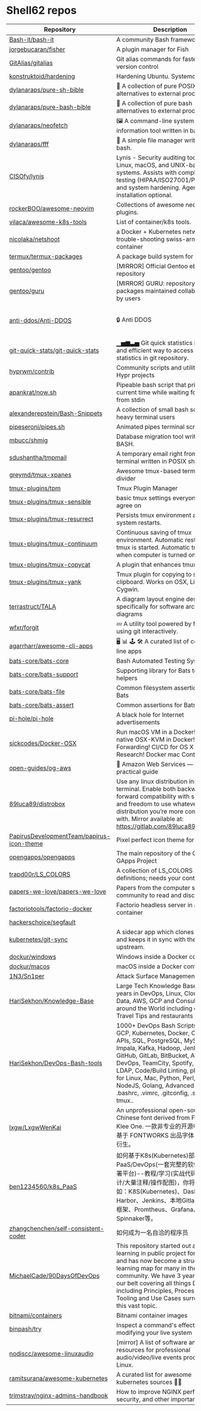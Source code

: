 # Shell62 repos

| Repository                                                                                                | Description                                                                                                                                                                                                                                                                                                                                                    | Stars                  |      |
| --------------------------------------------------------------------------------------------------------- | -------------------------------------------------------------------------------------------------------------------------------------------------------------------------------------------------------------------------------------------------------------------------------------------------------------------------------------------------------------- | ---------------------- | ---- |
| [Bash-it/bash-it](https://github.com/Bash-it/bash-it)                                                     | A community Bash framework.                                                                                                                                                                                                                                                                                                                                    | 14692                  |      |
| [jorgebucaran/fisher](https://github.com/jorgebucaran/fisher)                                             | A plugin manager for Fish                                                                                                                                                                                                                                                                                                                                      | 8598                   |      |
| [GitAlias/gitalias](https://github.com/GitAlias/gitalias)                                                 | Git alias commands for faster easier version control                                                                                                                                                                                                                                                                                                           | 2574                   |      |
| [konstruktoid/hardening](https://github.com/konstruktoid/hardening)                                       | Hardening Ubuntu. Systemd edition.                                                                                                                                                                                                                                                                                                                             | 1475                   |      |
| [dylanaraps/pure-sh-bible](https://github.com/dylanaraps/pure-sh-bible)                                   | 📖 A collection of pure POSIX sh alternatives to external processes.                                                                                                                                                                                                                                                                                           | 7182                   |      |
| [dylanaraps/pure-bash-bible](https://github.com/dylanaraps/pure-bash-bible)                               | 📖 A collection of pure bash alternatives to external processes.                                                                                                                                                                                                                                                                                               | 40041                  |      |
| [dylanaraps/neofetch](https://github.com/dylanaraps/neofetch)                                             | 🖼️  A command-line system information tool written in bash 3.2+                                                                                                                                                                                                                                                                                               | 23198                  |      |
| [dylanaraps/fff](https://github.com/dylanaraps/fff)                                                       | 📁 A simple file manager written in bash.                                                                                                                                                                                                                                                                                                                      | 4137                   |      |
| [CISOfy/lynis](https://github.com/CISOfy/lynis)                                                           | Lynis - Security auditing tool for Linux, macOS, and UNIX-based systems. Assists with compliance testing (HIPAA/ISO27001/PCI DSS) and system hardening. Agentless, and installation optional.                                                                                                                                                                  | 14579                  |      |
| [rockerBOO/awesome-neovim](https://github.com/rockerBOO/awesome-neovim)                                   | Collections of awesome neovim plugins.                                                                                                                                                                                                                                                                                                                         | 18887                  |      |
| [vilaca/awesome-k8s-tools](https://github.com/vilaca/awesome-k8s-tools)                                   | List of container/k8s tools.                                                                                                                                                                                                                                                                                                                                   | 985                    |      |
| [nicolaka/netshoot](https://github.com/nicolaka/netshoot)                                                 | a Docker + Kubernetes network trouble-shooting swiss-army container                                                                                                                                                                                                                                                                                            | 9763                   |      |
| [termux/termux-packages](https://github.com/termux/termux-packages)                                       | A package build system for Termux.                                                                                                                                                                                                                                                                                                                             | 14751                  |      |
| [gentoo/gentoo](https://github.com/gentoo/gentoo)                                                         | \[MIRROR] Official Gentoo ebuild repository                                                                                                                                                                                                                                                                                                                    | 2236                   |      |
| [gentoo/guru](https://github.com/gentoo/guru)                                                             | \[MIRROR] GURU: repository of new packages maintained collaboratively by users                                                                                                                                                                                                                                                                                 | 244                    |      |
| [anti-ddos/Anti-DDOS](https://github.com/anti-ddos/Anti-DDOS)                                             | 🔒 Anti DDOS                                                                                                                                                                                                                                                                                                                                                   | Bash Script Project 🔒 | 1212 |
| [git-quick-stats/git-quick-stats](https://github.com/git-quick-stats/git-quick-stats)                     | ▁▅▆▃▅ Git quick statistics is a simple and efficient way to access various statistics in git repository.                                                                                                                                                                                                                                                       | 6732                   |      |
| [hyprwm/contrib](https://github.com/hyprwm/contrib)                                                       | Community scripts and utilities for Hypr projects                                                                                                                                                                                                                                                                                                              | 360                    |      |
| [apankrat/now.sh](https://github.com/apankrat/now.sh)                                                     | Pipeable bash script that prints current time while waiting for an input from stdin                                                                                                                                                                                                                                                                            | 262                    |      |
| [alexanderepstein/Bash-Snippets](https://github.com/alexanderepstein/Bash-Snippets)                       | A collection of small bash scripts for heavy terminal users                                                                                                                                                                                                                                                                                                    | 9843                   |      |
| [pipeseroni/pipes.sh](https://github.com/pipeseroni/pipes.sh)                                             | Animated pipes terminal screensaver                                                                                                                                                                                                                                                                                                                            | 2755                   |      |
| [mbucc/shmig](https://github.com/mbucc/shmig)                                                             | Database migration tool written in BASH.                                                                                                                                                                                                                                                                                                                       | 467                    |      |
| [sdushantha/tmpmail](https://github.com/sdushantha/tmpmail)                                               | A temporary email right from your terminal written in POSIX sh                                                                                                                                                                                                                                                                                                 | 4000                   |      |
| [greymd/tmux-xpanes](https://github.com/greymd/tmux-xpanes)                                               | Awesome tmux-based terminal divider                                                                                                                                                                                                                                                                                                                            | 2036                   |      |
| [tmux-plugins/tpm](https://github.com/tmux-plugins/tpm)                                                   | Tmux Plugin Manager                                                                                                                                                                                                                                                                                                                                            | 13440                  |      |
| [tmux-plugins/tmux-sensible](https://github.com/tmux-plugins/tmux-sensible)                               | basic tmux settings everyone can agree on                                                                                                                                                                                                                                                                                                                      | 1985                   |      |
| [tmux-plugins/tmux-resurrect](https://github.com/tmux-plugins/tmux-resurrect)                             | Persists tmux environment across system restarts.                                                                                                                                                                                                                                                                                                              | 12047                  |      |
| [tmux-plugins/tmux-continuum](https://github.com/tmux-plugins/tmux-continuum)                             | Continuous saving of tmux environment. Automatic restore when tmux is started. Automatic tmux start when computer is turned on.                                                                                                                                                                                                                                | 3620                   |      |
| [tmux-plugins/tmux-copycat](https://github.com/tmux-plugins/tmux-copycat)                                 | A plugin that enhances tmux search                                                                                                                                                                                                                                                                                                                             | 1154                   |      |
| [tmux-plugins/tmux-yank](https://github.com/tmux-plugins/tmux-yank)                                       | Tmux plugin for copying to system clipboard. Works on OSX, Linux and Cygwin.                                                                                                                                                                                                                                                                                   | 2918                   |      |
| [terrastruct/TALA](https://github.com/terrastruct/TALA)                                                   | A diagram layout engine designed specifically for software architecture diagrams                                                                                                                                                                                                                                                                               | 251                    |      |
| [wfxr/forgit](https://github.com/wfxr/forgit)                                                             | :zzz: A utility tool powered by fzf for using git interactively.                                                                                                                                                                                                                                                                                               | 4758                   |      |
| [agarrharr/awesome-cli-apps](https://github.com/agarrharr/awesome-cli-apps)                               | 🖥 📊 🕹 🛠 A curated list of command line apps                                                                                                                                                                                                                                                                                                                | 17355                  |      |
| [bats-core/bats-core](https://github.com/bats-core/bats-core)                                             | Bash Automated Testing System                                                                                                                                                                                                                                                                                                                                  | 5480                   |      |
| [bats-core/bats-support](https://github.com/bats-core/bats-support)                                       | Supporting library for Bats test helpers                                                                                                                                                                                                                                                                                                                       | 51                     |      |
| [bats-core/bats-file](https://github.com/bats-core/bats-file)                                             | Common filesystem assertions for Bats                                                                                                                                                                                                                                                                                                                          | 45                     |      |
| [bats-core/bats-assert](https://github.com/bats-core/bats-assert)                                         | Common assertions for Bats                                                                                                                                                                                                                                                                                                                                     | 109                    |      |
| [pi-hole/pi-hole](https://github.com/pi-hole/pi-hole)                                                     | A black hole for Internet advertisements                                                                                                                                                                                                                                                                                                                       | 53080                  |      |
| [sickcodes/Docker-OSX](https://github.com/sickcodes/Docker-OSX)                                           | Run macOS VM in a Docker! Run near native OSX-KVM in Docker! X11 Forwarding! CI/CD for OS X Security Research! Docker mac Containers.                                                                                                                                                                                                                          | 51259                  |      |
| [open-guides/og-aws](https://github.com/open-guides/og-aws)                                               | 📙 Amazon Web Services — a practical guide                                                                                                                                                                                                                                                                                                                     | 36211                  |      |
| [89luca89/distrobox](https://github.com/89luca89/distrobox)                                               | Use any linux distribution inside your terminal. Enable both backward and forward compatibility with software and freedom to use whatever distribution you’re more comfortable with. Mirror available at: <https://gitlab.com/89luca89/distrobox>                                                                                                              | 11219                  |      |
| [PapirusDevelopmentTeam/papirus-icon-theme](https://github.com/PapirusDevelopmentTeam/papirus-icon-theme) | Pixel perfect icon theme for Linux                                                                                                                                                                                                                                                                                                                             | 7299                   |      |
| [opengapps/opengapps](https://github.com/opengapps/opengapps)                                             | The main repository of the Open GApps Project                                                                                                                                                                                                                                                                                                                  | 5926                   |      |
| [trapd00r/LS\_COLORS](https://github.com/trapd00r/LS_COLORS)                                              | A collection of LS\_COLORS definitions; needs your contribution!                                                                                                                                                                                                                                                                                               | 2200                   |      |
| [papers-we-love/papers-we-love](https://github.com/papers-we-love/papers-we-love)                         | Papers from the computer science community to read and discuss.                                                                                                                                                                                                                                                                                                | 97567                  |      |
| [factoriotools/factorio-docker](https://github.com/factoriotools/factorio-docker)                         | Factorio headless server in a Docker container                                                                                                                                                                                                                                                                                                                 | 1250                   |      |
| [hackerschoice/segfault](https://github.com/hackerschoice/segfault)                                       |                                                                                                                                                                                                                                                                                                                                                                | 396                    |      |
| [kubernetes/git-sync](https://github.com/kubernetes/git-sync)                                             | A sidecar app which clones a git repo and keeps it in sync with the upstream.                                                                                                                                                                                                                                                                                  | 2493                   |      |
| [dockur/windows](https://github.com/dockur/windows)                                                       | Windows inside a Docker container.                                                                                                                                                                                                                                                                                                                             | 37158                  |      |
| [dockur/macos](https://github.com/dockur/macos)                                                           | macOS inside a Docker container.                                                                                                                                                                                                                                                                                                                               | 16396                  |      |
| [1N3/Sn1per](https://github.com/1N3/Sn1per)                                                               | Attack Surface Management Platform                                                                                                                                                                                                                                                                                                                             | 8999                   |      |
| [HariSekhon/Knowledge-Base](https://github.com/HariSekhon/Knowledge-Base)                                 | Large Tech Knowledge Base from 20 years in DevOps, Linux, Cloud, Big Data, AWS, GCP and Consulting around the World including extensive Travel Tips and restaurants                                                                                                                                                                                            | 232                    |      |
| [HariSekhon/DevOps-Bash-tools](https://github.com/HariSekhon/DevOps-Bash-tools)                           | 1000+ DevOps Bash Scripts - AWS, GCP, Kubernetes, Docker, CI/CD, APIs, SQL, PostgreSQL, MySQL, Hive, Impala, Kafka, Hadoop, Jenkins, GitHub, GitLab, BitBucket, Azure DevOps, TeamCity, Spotify, MP3, LDAP, Code/Build Linting, pkg mgmt for Linux, Mac, Python, Perl, Ruby, NodeJS, Golang, Advanced dotfiles: .bashrc, .vimrc, .gitconfig, .screenrc, tmux.. | 7080                   |      |
| [lxgw/LxgwWenKai](https://github.com/lxgw/LxgwWenKai)                                                     | An unprofessional open-source Chinese font derived from Fontworks' Klee One. 一款非专业的开源中文字体，基于 FONTWORKS 出品字体 Klee One 衍生。                                                                                                                                                                                                                                       | 21351                  |      |
| [ben1234560/k8s\_PaaS](https://github.com/ben1234560/k8s_PaaS)                                            | 如何基于K8s(Kubernetes)部署成PaaS/DevOps(一套完整的软件研发和部署平台)--教程/学习(实战代码/架构设计/大量注释/操作配图)，你将习得部署如：K8S(Kubernetes)、Dashboard、Harbor、Jenkins、本地Gitlab、Apollo框架、Promtheus、Grafana、Spinnaker等。                                                                                                                                                                                 | 5310                   |      |
| [zhangchenchen/self-consistent-coder](https://github.com/zhangchenchen/self-consistent-coder)             | 如何成为一名自洽的程序员                                                                                                                                                                                                                                                                                                                                                   | 2996                   |      |
| [MichaelCade/90DaysOfDevOps](https://github.com/MichaelCade/90DaysOfDevOps)                               | This repository started out as a learning in public project for myself and has now become a structured learning map for many in the community. We have 3 years under our belt covering all things DevOps, including Principles, Processes, Tooling and Use Cases surrounding this vast topic.                                                                  | 28308                  |      |
| [bitnami/containers](https://github.com/bitnami/containers)                                               | Bitnami container images                                                                                                                                                                                                                                                                                                                                       | 4025                   |      |
| [binpash/try](https://github.com/binpash/try)                                                             | Inspect a command's effects before modifying your live system                                                                                                                                                                                                                                                                                                  | 5333                   |      |
| [nodiscc/awesome-linuxaudio](https://github.com/nodiscc/awesome-linuxaudio)                               | \[mirror] A list of software and resources for professional audio/video/live events production on Linux.                                                                                                                                                                                                                                                       | 1547                   |      |
| [ramitsurana/awesome-kubernetes](https://github.com/ramitsurana/awesome-kubernetes)                       | A curated list for awesome kubernetes sources :ship::tada:                                                                                                                                                                                                                                                                                                     | 15587                  |      |
| [trimstray/nginx-admins-handbook](https://github.com/trimstray/nginx-admins-handbook)                     | How to improve NGINX performance, security, and other important things.                                                                                                                                                                                                                                                                                        | 13728                  |      |
